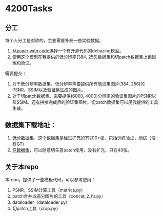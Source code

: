 # 4200Tasks

## 分工
每个人分工是对称的，主要需要补充一些实验数据。
1. 从[paper with code](https://paperswithcode.com/task/image-dehazing)选择一个有开源代码的dehazing模型。
2. 使用这个模型在我提供的低分辨率(384, 256)数据集和切patch数据集上跑训练和验证。

需要提交：
1. 对于低分辨率数据集，低分辨率需要提供所有验证集图片(384, 256)的PSNR，SSIM以及验证集生成的图片。
2. 对于切patch数据集，需要提供(6000, 4000)分辨率的验证集图片的PSNR以及SSIM。还有拼接完成后的验证集图片。切patch数据集可以用我提供的工具生成。

## 数据集下载地址：
1. [低分数据集](https://drive.google.com/file/d/1sheHZJXVY9swZMpDGl8ZFcYzNdzKRLn4/view?usp=sharing)，这个数据集是经过扩充的有200+张，包括训练验证，测试（没有GT）
2. [原数据集](https://drive.google.com/file/d/1e8mvPlNMm2A1rpqzNvNPuswVMFPCU7gK/view?usp=share_link)，可以随意切任意patch使用，没有扩充，只有40张。

## 关于本repo
本repo，提供了一些模板代码，可以参考使用：
1. PSNR，SSIM计算工具（metrics.py）
2. patch合并成高分图片的工具（concat_2_hr.py）
3. dataloader（dataloader.py）
4. 切patch工具（crop.py）
